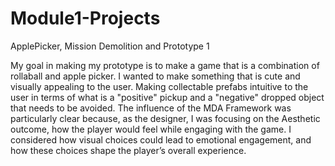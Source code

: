 # Module1-Projects
 ApplePicker, Mission Demolition and Prototype 1

 My goal in making my prototype is to make a game that is a combination of rollaball and apple picker. I wanted to make something that is cute and visually appealing to the user. Making collectable prefabs intuitive to the user in terms of what is a "positive" pickup and a "negative" dropped object that needs to be avoided. The influence of the MDA Framework was particularly clear because, as the designer, I was focusing on the Aesthetic outcome, how the player would feel while engaging with the game. I considered how visual choices could lead to emotional engagement, and how these choices shape the player’s overall experience.
